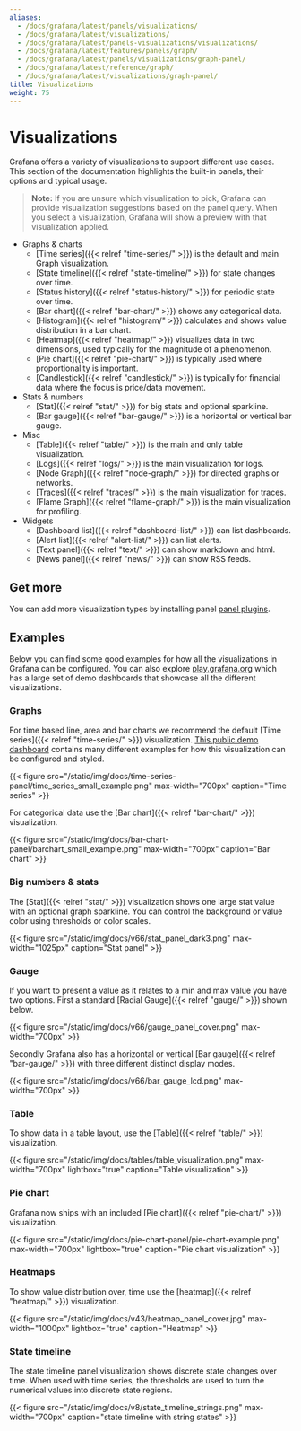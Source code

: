 ```yaml
---
aliases:
  - /docs/grafana/latest/panels/visualizations/
  - /docs/grafana/latest/visualizations/
  - /docs/grafana/latest/panels-visualizations/visualizations/
  - /docs/grafana/latest/features/panels/graph/
  - /docs/grafana/latest/panels/visualizations/graph-panel/
  - /docs/grafana/latest/reference/graph/
  - /docs/grafana/latest/visualizations/graph-panel/
title: Visualizations
weight: 75
---
```


# Visualizations

Grafana offers a variety of visualizations to support different use cases. This section of the documentation highlights the built-in panels, their options and typical usage.

> **Note:** If you are unsure which visualization to pick, Grafana can provide visualization suggestions based on the panel query. When you select a visualization, Grafana will show a preview with that visualization applied.

- Graphs & charts
  - [Time series]({{< relref "time-series/" >}}) is the default and main Graph visualization.
  - [State timeline]({{< relref "state-timeline/" >}}) for state changes over time.
  - [Status history]({{< relref "status-history/" >}}) for periodic state over time.
  - [Bar chart]({{< relref "bar-chart/" >}}) shows any categorical data.
  - [Histogram]({{< relref "histogram/" >}}) calculates and shows value distribution in a bar chart.
  - [Heatmap]({{< relref "heatmap/" >}}) visualizes data in two dimensions, used typically for the magnitude of a phenomenon.
  - [Pie chart]({{< relref "pie-chart/" >}}) is typically used where proportionality is important.
  - [Candlestick]({{< relref "candlestick/" >}}) is typically for financial data where the focus is price/data movement.
- Stats & numbers
  - [Stat]({{< relref "stat/" >}}) for big stats and optional sparkline.
  - [Bar gauge]({{< relref "bar-gauge/" >}}) is a horizontal or vertical bar gauge.
- Misc
  - [Table]({{< relref "table/" >}}) is the main and only table visualization.
  - [Logs]({{< relref "logs/" >}}) is the main visualization for logs.
  - [Node Graph]({{< relref "node-graph/" >}}) for directed graphs or networks.
  - [Traces]({{< relref "traces/" >}}) is the main visualization for traces.
  - [Flame Graph]({{< relref "flame-graph/" >}}) is the main visualization for profiling.
- Widgets
  - [Dashboard list]({{< relref "dashboard-list/" >}}) can list dashboards.
  - [Alert list]({{< relref "alert-list/" >}}) can list alerts.
  - [Text panel]({{< relref "text/" >}}) can show markdown and html.
  - [News panel]({{< relref "news/" >}}) can show RSS feeds.

## Get more

You can add more visualization types by installing panel [panel plugins](https://grafana.com/grafana/plugins/?type=panel).

## Examples

Below you can find some good examples for how all the visualizations in Grafana can be configured. You can also explore [play.grafana.org](https://play.grafana.org) which has a large set of demo dashboards that showcase all the different visualizations.

### Graphs

For time based line, area and bar charts we recommend the default [Time series]({{< relref "time-series/" >}}) visualization. [This public demo dashboard](https://play.grafana.org/d/000000016/1-time-series-graphs?orgId=1) contains many different examples for how this visualization can be configured and styled.

{{< figure src="/static/img/docs/time-series-panel/time_series_small_example.png" max-width="700px" caption="Time series" >}}

For categorical data use the [Bar chart]({{< relref "bar-chart/" >}}) visualization.

{{< figure src="/static/img/docs/bar-chart-panel/barchart_small_example.png" max-width="700px" caption="Bar chart" >}}

### Big numbers & stats

The [Stat]({{< relref "stat/" >}}) visualization shows one large stat value with an optional graph sparkline. You can control the background or value color using thresholds or color scales.

{{< figure src="/static/img/docs/v66/stat_panel_dark3.png" max-width="1025px" caption="Stat panel" >}}

### Gauge

If you want to present a value as it relates to a min and max value you have two options. First a standard [Radial Gauge]({{< relref "gauge/" >}}) shown below.

{{< figure src="/static/img/docs/v66/gauge_panel_cover.png" max-width="700px" >}}

Secondly Grafana also has a horizontal or vertical [Bar gauge]({{< relref "bar-gauge/" >}}) with three different distinct display modes.

{{< figure src="/static/img/docs/v66/bar_gauge_lcd.png" max-width="700px" >}}

### Table

To show data in a table layout, use the [Table]({{< relref "table/" >}}) visualization.

{{< figure src="/static/img/docs/tables/table_visualization.png" max-width="700px" lightbox="true" caption="Table visualization" >}}

### Pie chart

Grafana now ships with an included [Pie chart]({{< relref "pie-chart/" >}}) visualization.

{{< figure src="/static/img/docs/pie-chart-panel/pie-chart-example.png" max-width="700px" lightbox="true" caption="Pie chart visualization" >}}

### Heatmaps

To show value distribution over, time use the [heatmap]({{< relref "heatmap/" >}}) visualization.

{{< figure src="/static/img/docs/v43/heatmap_panel_cover.jpg" max-width="1000px" lightbox="true" caption="Heatmap" >}}

### State timeline

The state timeline panel visualization shows discrete state changes over time. When used with time series, the thresholds are used to turn the numerical values into discrete state regions.

{{< figure src="/static/img/docs/v8/state_timeline_strings.png" max-width="700px" caption="state timeline with string states" >}}
